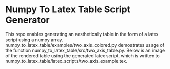 # Numpy To Latex Table Script Generator

This repo enables generating an aesthetically table in the form of a latex script using a numpy array. numpy_to_latex_table/examples/two_axis_colored.py demostrates usage of the function numpy_to_latex_table/src/two_axis_table.py. Below is an image of the rendered table using the generated latex script, which is written to numpy_to_latex_table/latex_scripts/two_axis_example.tex.




